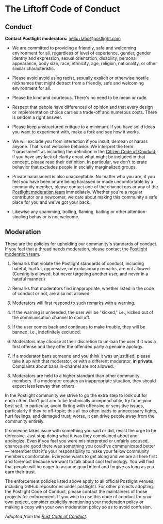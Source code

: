 # The Liftoff Code of Conduct

## Conduct

**Contact Postlight moderators:** [hello+labs@postlight.com](mailto:hello+labs@postlight.com)

- We are committed to providing a friendly, safe and welcoming environment for
  all, regardless of level of experience, gender, gender identity and expression,
  sexual orientation, disability, personal appearance, body size, race, ethnicity,
  age, religion, nationality, or other similar characteristic.

- Please avoid avoid using racist, sexually explicit or otherwise hostile
  nicknames that might detract from a friendly, safe and welcoming environment for
  all.

- Please be kind and courteous. There's no need to be mean or rude.

- Respect that people have differences of opinion and that every design or
  implementation choice carries a trade-off and numerous costs. There is seldom a
  right answer.

- Please keep unstructured critique to a minimum. If you have solid ideas you
  want to experiment with, make a fork and see how it works.

- We will exclude you from interaction if you insult, demean or harass anyone.
  That is not welcome behavior. We interpret the term "harassment" as including
  the definition in the [Citizen Code of Conduct](http://bit.ly/2jCvEok); if you
  have any lack of clarity about what might be included in that concept, please
  read their definition. In particular, we don't tolerate behavior that excludes
  people in socially marginalized groups.

- Private harassment is also unacceptable. No matter who you are, if you feel
  you have been or are being harassed or made uncomfortable by a community member,
  please contact one of the channel ops or any of the [Postlight moderation team](mailto:hello+labs@postlight.com)
  immediately. Whether you're a regular contributor or a newcomer, we care about
  making this community a safe place for you and we've got your back.

- Likewise any spamming, trolling, flaming, baiting or other attention-stealing
  behavior is not welcome.

## Moderation

These are the policies for upholding our community's standards of conduct. If you
feel that a thread needs moderation, please contact the [Postlight moderation team](mailto:hello+labs@postlight.com).

1.  Remarks that violate the Postlight standards of conduct, including hateful, hurtful,
    oppressive, or exclusionary remarks, are not allowed. (Cursing is allowed, but
    never targeting another user, and never in a hateful manner.)

2.  Remarks that moderators find inappropriate, whether listed in the code of
    conduct or not, are also not allowed.

3.  Moderators will first respond to such remarks with a warning.

4.  If the warning is unheeded, the user will be "kicked," i.e., kicked out of
    the communication channel to cool off.

5.  If the user comes back and continues to make trouble, they will be banned,
    i.e., indefinitely excluded.

6.  Moderators may choose at their discretion to un-ban the user if it was a first
    offense and they offer the offended party a genuine apology.

7.  If a moderator bans someone and you think it was unjustified, please take it
    up with that moderator, or with a different moderator, **in private**. Complaints
    about bans in-channel are not allowed.

8.  Moderators are held to a higher standard than other community members. If a
    moderator creates an inappropriate situation, they should expect less leeway than
    others.

In the Postlight community we strive to go the extra step to look out for each other.
Don't just aim to be technically unimpeachable, try to be your best self. In
particular, avoid flirting with offensive or sensitive issues, particularly if
they're off-topic; this all too often leads to unnecessary fights, hurt feelings,
and damaged trust; worse, it can drive people away from the community entirely.

If someone takes issue with something you said or did, resist the urge to be
defensive. Just stop doing what it was they complained about and apologize. Even
if you feel you were misinterpreted or unfairly accused, chances are good there
was something you could've communicated better — remember that it's your responsibility
to make your fellow community members comfortable. Everyone wants to get along and we
are all here first and foremost because we want to talk about cool technology.
You will find that people will be eager to assume good intent and forgive as long
as you earn their trust.

The enforcement policies listed above apply to all official Postlight venues; including GitHub
repositories under postlight/. For other projects adopting the Postlight Code of
Conduct, please contact the maintainers of those projects for enforcement. If
you wish to use this code of conduct for your own project, consider explicitly
mentioning your moderation policy or making a copy with your own moderation
policy so as to avoid confusion.

_Adapted from the [Rust Code of Conduct](https://bit.ly/2jhrmEo)._
